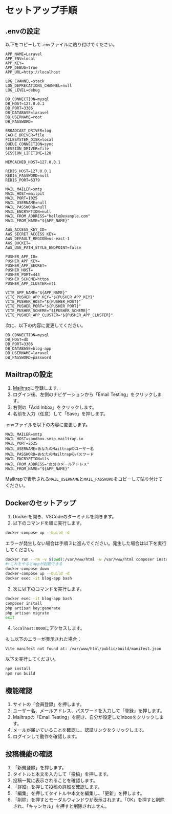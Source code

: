 # セットアップ手順

## .envの設定

以下をコピーして`.env`ファイルに貼り付けてください。

```env
APP_NAME=Laravel
APP_ENV=local
APP_KEY=
APP_DEBUG=true
APP_URL=http://localhost

LOG_CHANNEL=stack
LOG_DEPRECATIONS_CHANNEL=null
LOG_LEVEL=debug

DB_CONNECTION=mysql
DB_HOST=127.0.0.1
DB_PORT=3306
DB_DATABASE=laravel
DB_USERNAME=root
DB_PASSWORD=

BROADCAST_DRIVER=log
CACHE_DRIVER=file
FILESYSTEM_DISK=local
QUEUE_CONNECTION=sync
SESSION_DRIVER=file
SESSION_LIFETIME=120

MEMCACHED_HOST=127.0.0.1

REDIS_HOST=127.0.0.1
REDIS_PASSWORD=null
REDIS_PORT=6379

MAIL_MAILER=smtp
MAIL_HOST=mailpit
MAIL_PORT=1025
MAIL_USERNAME=null
MAIL_PASSWORD=null
MAIL_ENCRYPTION=null
MAIL_FROM_ADDRESS="hello@example.com"
MAIL_FROM_NAME="${APP_NAME}"

AWS_ACCESS_KEY_ID=
AWS_SECRET_ACCESS_KEY=
AWS_DEFAULT_REGION=us-east-1
AWS_BUCKET=
AWS_USE_PATH_STYLE_ENDPOINT=false

PUSHER_APP_ID=
PUSHER_APP_KEY=
PUSHER_APP_SECRET=
PUSHER_HOST=
PUSHER_PORT=443
PUSHER_SCHEME=https
PUSHER_APP_CLUSTER=mt1

VITE_APP_NAME="${APP_NAME}"
VITE_PUSHER_APP_KEY="${PUSHER_APP_KEY}"
VITE_PUSHER_HOST="${PUSHER_HOST}"
VITE_PUSHER_PORT="${PUSHER_PORT}"
VITE_PUSHER_SCHEME="${PUSHER_SCHEME}"
VITE_PUSHER_APP_CLUSTER="${PUSHER_APP_CLUSTER}"
```

次に、以下の内容に変更してください。

```env
DB_CONNECTION=mysql
DB_HOST=db
DB_PORT=3306
DB_DATABASE=blog-app
DB_USERNAME=laravel
DB_PASSWORD=password
```

## Mailtrapの設定

1. [Mailtrap](https://mailtrap.io/)に登録します。
2. ログイン後、左側のナビゲーションから「Email Testing」をクリックします。
3. 右側の「Add Inbox」をクリックします。
4. 名前を入力（任意）して「Save」を押します。

.envファイルを以下の内容に変更します。

```env
MAIL_MAILER=smtp
MAIL_HOST=sandbox.smtp.mailtrap.io
MAIL_PORT=2525
MAIL_USERNAME=あなたのMailtrapのユーザー名
MAIL_PASSWORD=あなたのMailtrapのパスワード
MAIL_ENCRYPTION=tls
MAIL_FROM_ADDRESS="自分のメールアドレス"
MAIL_FROM_NAME="${APP_NAME}"
```

Mailtrapで表示される`MAIL_USERNAME`と`MAIL_PASSWORD`をコピーして貼り付けてください。

## Dockerのセットアップ

1. Dockerを開き、VSCodeのターミナルを開きます。
2. 以下のコマンドを順に実行します。

```bash
docker-compose up --build -d
```

エラーが発生しない場合は手順３に進んでください。発生した場合は以下を実行してください。

```bash
docker run --rm -v $(pwd):/var/www/html -w /var/www/html composer install
#↑これをやるとappが起動できる
docker-compose down
docker-compose up --build -d
docker exec -it blog-app bash
```

3. 次に以下のコマンドを実行します。

```bash
docker exec -it blog-app bash
composer install
php artisan key:generate
php artisan migrate
exit
```

4. `localhost:8000`にアクセスします。

もし以下のエラーが表示された場合：

```
Vite manifest not found at: /var/www/html/public/build/manifest.json
```

以下を実行してください。

```bash
npm install
npm run build
```

## 機能確認

1. サイトの「会員登録」を押します。
2. ユーザー名、メールアドレス、パスワードを入力して「登録」を押します。
3. Mailtrapの「Email Testing」を開き、自分が設定したInboxをクリックします。
4. メールが届いていることを確認し、認証リンクをクリックします。
5. ログインして動作を確認します。

## 投稿機能の確認

1. 「新規登録」を押します。
2. タイトルと本文を入力して「投稿」を押します。
3. 投稿一覧に表示されることを確認します。
4. 「詳細」を押して投稿の詳細を確認します。
5. 「編集」を押してタイトルや本文を編集し、「更新」を押します。
6. 「削除」を押すとモーダルウィンドウが表示されます。「OK」を押すと削除され、「キャンセル」を押すと削除されません。
